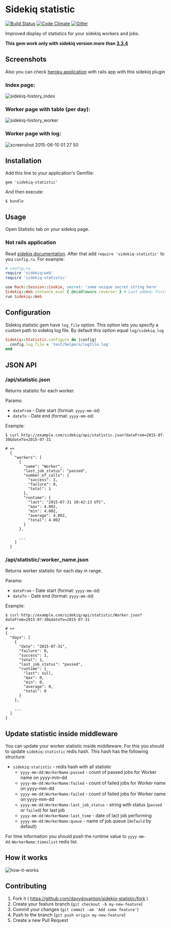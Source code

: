 # Sidekiq statistic

[![Build Status](https://travis-ci.org/davydovanton/sidekiq-statistic.svg)](https://travis-ci.org/davydovanton/sidekiq-statistic) [![Code Climate](https://codeclimate.com/github/davydovanton/sidekiq-history/badges/gpa.svg)](https://codeclimate.com/github/davydovanton/sidekiq-history) [![Gitter](https://badges.gitter.im/Join%20Chat.svg)](https://gitter.im/davydovanton/sidekiq-history?utm_source=badge&utm_medium=badge&utm_campaign=pr-badge)

Improved display of statistics for your sidekiq workers and jobs.

**This gem work only with sidekiq version more than [3.3.4](https://github.com/mperham/sidekiq/releases/tag/v3.3.4)**

## Screenshots
Also you can check <a href="https://sidekiq-history-gem.herokuapp.com/sidekiq/statistic" target="_blank">heroku application</a> with rails app with this sidekiq plugin

### Index page:
![sidekiq-history_index](https://cloud.githubusercontent.com/assets/1147484/8071172/1708e3b0-0f10-11e5-84cf-86a910f5ecc2.png)

### Worker page with table (per day):
![sidekiq-history_worker](https://cloud.githubusercontent.com/assets/1147484/8071171/1706924a-0f10-11e5-9ddc-8aeeb7f5c794.png)

### Worker page with log:
![screenshot 2015-06-10 01 27 50](https://cloud.githubusercontent.com/assets/1147484/8071166/0edd7688-0f10-11e5-9841-0572ab5704e3.jpg)

## Installation
Add this line to your application's Gemfile:

    gem 'sidekiq-statistic'

And then execute:

    $ bundle

## Usage
Open Statistic tab on your sidekiq page.

### Not rails application
Read [sidekiq documentation](https://github.com/mperham/sidekiq/wiki/Monitoring#standalone).
After that add `require 'sidekiq-statistic'` to you `config.ru`. For example:
``` ruby
# config.ru
require 'sidekiq/web'
require 'sidekiq-statistic'

use Rack::Session::Cookie, secret: 'some unique secret string here'
Sidekiq::Web.instance_eval { @middleware.reverse! } # Last added, First Run
run Sidekiq::Web
```

## Configuration
Sidekiq statistic gem have `log_file` option. This option lets you specify a custom path to sidekiq log file. By default this option equal `log/sidekiq.log`

``` ruby
Sidekiq::Statistic.configure do |config|
  config.log_file = 'test/helpers/logfile.log'
end
```

## JSON API
### /api/statistic.json
Returns statistic for each worker.

Params:
  * `dateFrom` - Date start (format: `yyyy-mm-dd`)
  * `dateTo` - Date end (format: `yyyy-mm-dd`)

Example:
```
$ curl http://example.com/sidekiq/api/statistic.json?dateFrom=2015-07-30&dateTo=2015-07-31

# =>
  {
    "workers": [
      {
        "name": "Worker",
        "last_job_status": "passed",
        "number_of_calls": {
          "success": 1,
          "failure": 0,
          "total": 1
        },
        "runtime": {
          "last": "2015-07-31 10:42:13 UTC",
          "max": 4.002,
          "min": 4.002,
          "average": 4.002,
          "total": 4.002
        }
      },

      ...
    ]
  }
```

### /api/statistic/:worker_name.json
Returns worker statistic for each day in range.

Params:
  * `dateFrom` - Date start (format: `yyyy-mm-dd`)
  * `dateTo` - Date end (format: `yyyy-mm-dd`)

Example:
```
$ curl http://example.com/sidekiq/api/statistic/Worker.json?dateFrom=2015-07-30&dateTo=2015-07-31

# =>
{
  "days": [
    {
      "date": "2015-07-31",
      "failure": 0,
      "success": 1,
      "total": 1,
      "last_job_status": "passed",
      "runtime": {
        "last": null,
        "max": 0,
        "min": 0,
        "average": 0,
        "total": 0
      }
    },

    ...
  ]
}
```

## Update statistic inside middleware
You can update your worker statistic inside middleware. For this you should to update `sidekiq:statistic` redis hash.
This hash has the following structure:
* `sidekiq:statistic` - redis hash with all statistic
  - `yyyy-mm-dd:WorkerName:passed` - count of passed jobs for Worker name on yyyy-mm-dd
  - `yyyy-mm-dd:WorkerName:failed` - count of failed jobs for Worker name on yyyy-mm-dd
  - `yyyy-mm-dd:WorkerName:failed` - count of failed jobs for Worker name on yyyy-mm-dd
  - `yyyy-mm-dd:WorkerName:last_job_status` - string with status (`passed` or `failed`) for last job
  - `yyyy-mm-dd:WorkerName:last_time` - date of lact job performing
  - `yyyy-mm-dd:WorkerName:queue` - name of job queue (`defauld` by default)

For time information you should push the runtime value to `yyyy-mm-dd:WorkerName:timeslist` redis list.

## How it works
![how-it-works](https://cloud.githubusercontent.com/assets/1147484/8802272/fc0a1302-2fc8-11e5-86a5-817409259338.png)

## Contributing
1. Fork it ( https://github.com/davydovanton/sidekiq-statistic/fork )
2. Create your feature branch (`git checkout -b my-new-feature`)
3. Commit your changes (`git commit -am 'Add some feature'`)
4. Push to the branch (`git push origin my-new-feature`)
5. Create a new Pull Request
